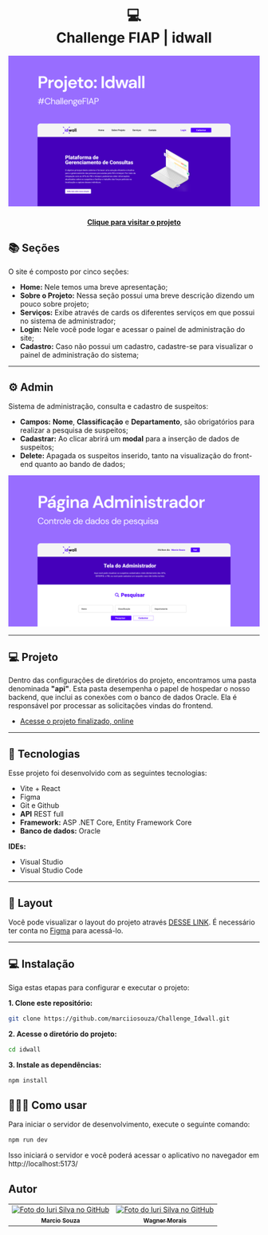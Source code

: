 <h1 align="center">
  💻<br>Challenge FIAP | idwall
</h1>

![Resultado final do projeto](/public/capa-projeto.png)

<h4 align="center"><a href="https://idwall.marciosouza.net.br/">Clique para visitar o projeto</a></h4>

## 📚 Seções

O site é composto por cinco seções:

- **Home:** Nele temos uma breve apresentação;
- **Sobre o Projeto:** Nessa seção possui uma breve descrição dizendo um pouco sobre projeto;
- **Serviços:** Exibe através de cards os diferentes serviços em que possui no sistema de administrador;
- **Login:** Nele você pode logar e acessar o painel de administração do site;
- **Cadastro:** Caso não possui um cadastro, cadastre-se para visualizar o painel de administração do sistema;

---
## ⚙️ Admin
Sistema de administração, consulta e cadastro de suspeitos:

- **Campos:** **Nome**, **Classificação** e **Departamento**, são obrigatórios para realizar a pesquisa de suspeitos;
- **Cadastrar:** Ao clicar abrirá um **modal** para a inserção de dados de suspeitos;
- **Delete:** Apagada os suspeitos inserido, tanto na visualização do front-end quanto ao bando de dados;

![Resultado final do projeto](/public/capa-administrador.png)

---
## 💻 Projeto

Dentro das configurações de diretórios do projeto, encontramos uma pasta denominada **"api"**. Esta pasta desempenha o papel de hospedar o nosso backend, que inclui as conexões com o banco de dados Oracle. Ela é responsável por processar as solicitações vindas do frontend.

- [Acesse o projeto finalizado, online](https://github.com/marciiosouza/Challenge_Idwall)

---

## 🚀 Tecnologias

Esse projeto foi desenvolvido com as seguintes tecnologias:

- Vite + React
- Figma
- Git e Github
- **API** REST full
- **Framework:** ASP .NET Core, Entity Framework Core
- **Banco de dados:** Oracle

**IDEs:**
- Visual Studio 
- Visual Studio Code 

---

## 🔖 Layout

Você pode visualizar o layout do projeto através [DESSE LINK](https://bit.ly/46a47PP). É necessário ter conta no [Figma](https://figma.com) para acessá-lo.

---

## 💻 Instalação

Siga estas etapas para configurar e executar o projeto:

**1. Clone este repositório:**
   ```bash
   git clone https://github.com/marciiosouza/Challenge_Idwall.git
   ```
**2. Acesse o diretório do projeto:**
   ```bash
   cd idwall
   ```
**3. Instale as dependências:**
   ```bash
   npm install
   ```

## 👨🏽‍💻 Como usar

Para iniciar o servidor de desenvolvimento, execute o seguinte comando:

   ```bash
   npm run dev
   ```
Isso iniciará o servidor e você poderá acessar o aplicativo no navegador em http://localhost:5173/

<h2>Autor</h2>


<table>
  <tr>
    <td align="center">
      <a href="https://github.com/marciiosouza">
        <img src="https://github.com/marciiosouza.png" width="100px;" alt="Foto do Iuri Silva no GitHub"/><br>
        <sub>
          <b>Marcio Souza</b>
        </sub>
      </a>
    </td>
    <td align="center">
      <a href="https://github.com/wagner2700">
        <img src="https://github.com/wagner2700.png" width="100px;" alt="Foto do Iuri Silva no GitHub"/><br>
        <sub>
          <b>Wagner Morais</b>
        </sub>
      </a>
    </td>
  </tr>
</table>

